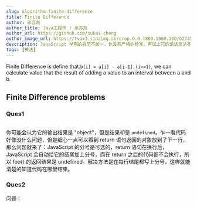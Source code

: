 ```yaml
---
slug: algorithm-finite-difference
title: Finite Difference
author: 承苏凯
author_title: Java工程师 / 承苏凯
author_url: https://github.com/sukai-cheng
author_image_url: https://tvax3.sinaimg.cn/crop.0.0.1080.1080.180/b2745d44ly8g8s4muqeggj20u00u0n0k.jpg?KID=imgbed,tva&Expires=1582389585&ssig=EvXmyu%2FXsX
description: JavaScript 早期的规范不统一，也没有严格的标准，再加上它的语法灵活多样，有些看起来就不正确的代码却能正常执行，一些看起来符合逻辑的代码，运行结果却相差十万八千里。这些问题在日常开发中经常会导致 BUG，更重要的是，很多面试官会把它们拿出来当考验咱们 JS 工程师的能力。
tags: [算法]
---
```


Finite Difference is define that:`b[i] = a[i] - a[i-1],(i>=1)`, we can calculate value that the result of adding a value to an interval between a and b.
<!-- truncate -->

## Finite Difference problems

### Ques1

```cpp

```

你可能会认为它的输出结果是 "object"，但是结果却是 `undefined`。乍一看代码好像没什么问题，但是细心一点可以看到 return 语句返回的对象放到了下一行，那么问题就来了：JavaScript 的分号是可选的，return 语句在换行后，JavaScript 会自动给它的结尾加上分号，而在 return 之后的代码都不会执行，所以 foo() 的返回结果是 undefined。解决方法是在每行结尾都写上分号，这样就能清楚的知道代码在哪里结束。

### Ques2

问题：

```javascript

```
